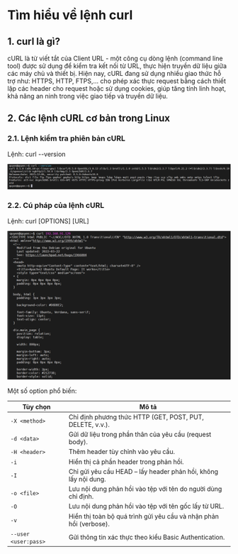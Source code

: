 # Tìm hiểu về lệnh curl

## 1. curl là gì?

cURL là từ viết tắt của Client URL - một công cụ dòng lệnh (command line tool) được sử dụng để kiểm tra kết nối từ URL, thực hiện truyền dữ liệu giữa các máy chủ và thiết bị. Hiện nay, cURL đang sử dụng nhiều giao thức hỗ trợ như: HTTPS, HTTP, FTPS,… cho phép xác thực request bằng cách thiết lập các header cho request hoặc sử dụng cookies, giúp tăng tính linh hoạt, khả năng an ninh trong việc giao tiếp và truyền dữ liệu.

## 2. Các lệnh cURL cơ bản trong Linux

### 2.1. Lệnh kiểm tra phiên bản cURL

Lệnh: curl --version

![anh1](/QuyenNV/4.HTTP/images/curl1.png)

### 2.2. Cú pháp của lệnh cURL

Lệnh: curl [OPTIONS] [URL] 

![anh2](/QuyenNV/4.HTTP/images/curl2.png)

Một số option phổ biến: 

| Tùy chọn       | Mô tả                                                                 |
|----------------|----------------------------------------------------------------------|
| `-X <method>`  | Chỉ định phương thức HTTP (GET, POST, PUT, DELETE, v.v.).           |
| `-d <data>`    | Gửi dữ liệu trong phần thân của yêu cầu (request body).              |
| `-H <header>`  | Thêm header tùy chỉnh vào yêu cầu.                                   |
| `-i`           | Hiển thị cả phần header trong phản hồi.                              |
| `-I`           | Chỉ gửi yêu cầu HEAD – lấy header phản hồi, không lấy nội dung.      |
| `-o <file>`    | Lưu nội dung phản hồi vào tệp với tên do người dùng chỉ định.        |
| `-O`           | Lưu nội dung phản hồi vào tệp với tên gốc lấy từ URL.                |
| `-v`           | Hiển thị toàn bộ quá trình gửi yêu cầu và nhận phản hồi (verbose).   |
| `--user <user:pass>` | Gửi thông tin xác thực theo kiểu Basic Authentication.          |

